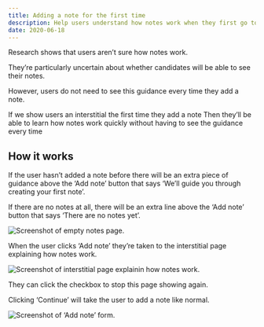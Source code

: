 ```yaml
---
title: Adding a note for the first time
description: Help users understand how notes work when they first go to add a note
date: 2020-06-18
---
```


Research shows that users aren’t sure how notes work.

They’re particularly uncertain about whether candidates will be able to see their notes.

However, users do not need to see this guidance every time they add a note.

If we show users an interstitial the first time they add a note
Then they’ll be able to learn how notes work quickly without having to see the guidance every time

## How it works

If the user hasn’t added a note before there will be an extra piece of guidance above the ‘Add note’ button that says ‘We’ll guide you through creating your first note’.

If there are no notes at all, there will be an extra line above the ‘Add note’ button that says ‘There are no notes yet’.

![Screenshot of empty notes page.](notes-page.png)

When the user clicks ‘Add note’ they’re taken to the interstitial page explaining how notes work.

![Screenshot of interstitial page explainin how notes work.](interstitial.png)

They can click the checkbox to stop this page showing again.

Clicking ‘Continue’ will take the user to add a note like normal.

![Screenshot of ‘Add note’ form.](add-note.png)
